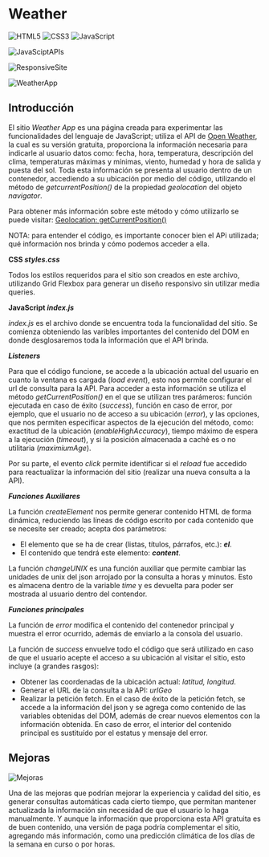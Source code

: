# Weather
![HTML5](https://img.shields.io/badge/HTML%20-orange?style=plastic&logo=HTML5&logoColor=white)
![CSS3](https://img.shields.io/badge/CSS%20-blue?style=plastic&logo=CSS3)
![JavaScript](https://img.shields.io/badge/JavaScript%20-yellow?style=plastic&logo=JavaScript&logoColor=white)


![JavaSciptAPIs](https://img.shields.io/badge/APIs%20-red?style=for-the-badge&logo=JavaScript&logoColor=black&label=Vanilla%20JavaScript&labelColor=%23FFE800&color=%23FF8B00)

![ResponsiveSite](https://img.shields.io/badge/Responsive%20Site%20-%234559EA?style=for-the-badge&logoColor=black&label=100%25&labelColor=%23CA95EC)

![WeatherApp](https://github.com/HeyItsMe72/WEATHER-APP/assets/124311622/f7c7118b-09e2-4ee2-b15e-65754f3db777)

## Introducción 
El sitio *Weather App* es una página creada para experimentar las funcionalidades del lenguaje de JavaScript; utiliza el API de [Open Weather](https://openweathermap.org/), la cual es su versión gratuita, proporciona la información necesaria para indicarle al usuario datos como: fecha, hora, temperatura, descripción del clima, temperaturas máximas y mínimas, viento, humedad y hora de salida y puesta del sol. Toda esta información se presenta al usuario dentro de un contenedor, accediendo a su ubicación por medio del código, utilizando el método de *getcurrentPosition()* de la propiedad *geolocation* del objeto *navigator*.

Para obtener más información sobre este método y cómo utilizarlo se puede visitar: [Geolocation: getCurrentPosition()](https://developer.mozilla.org/en-US/docs/Web/API/Geolocation/getCurrentPosition)

NOTA: para entender el código, es importante conocer bien el APi utilizada; qué información nos brinda y cómo podemos acceder a ella. 

**CSS *styles.css***

Todos los estilos requeridos para el sitio son creados en este archivo, utilizando Grid Flexbox para generar un diseño responsivo sin utilizar media queries.

**JavaScript *index.js***

*index.js* es el archivo donde se encuentra toda la funcionalidad del sitio. Se comienza obteniendo las varibles importantes del contenido del DOM en donde desglosaremos toda la información que el API brinda.

***Listeners***

Para que el código funcione, se accede a la ubicación actual del usuario en cuanto la ventana es cargada (*load event*), esto nos permite configurar el url de consulta para la API. Para acceder a esta información se utiliza el método *getCurrentPosition()* en el que se utilizan tres parámeros: función ejecutada en caso de éxito (*success*), función en caso de error, por ejemplo, que el usuario no de acceso a su ubicación (*error*), y las opciones, que nos permiten especificar aspectos de la ejecución del método, como: exactitud de la ubicación (*enableHighAccuracy*), tiempo máximo de espera a la ejecución (*timeout*), y si la posición almacenada a caché es o no utilitaria (*maximiumAge*). 

Por su parte, el evento *click* permite identificar si el *reload* fue accedido para reactualizar la información del sitio (realizar una nueva consulta a la API).

***Funciones Auxiliares***

La función *createElement* nos permite generar contenido HTML de forma dinámica, reduciendo las líneas de código escrito por cada contenido que se necesite ser creado; acepta dos parámetros: 
* El elemento que se ha de crear (listas, títulos, párrafos, etc.): ***el***.
* El contenido que tendrá este elemento: ***content***.

La función *changeUNIX* es una función auxiliar que permite cambiar las unidades de unix del json arrojado por la consulta a horas y minutos. Esto es almacena dentro de la variable *time* y es devuelta para poder ser mostrada al usuario dentro del contendor. 

***Funciones principales***

La función de *error* modifica el contenido del contenedor principal y muestra el error ocurrido, además de enviarlo a la consola del usuario.

La función de *success* envuelve todo el código que será utilizado en caso de que el usuario acepte el acceso a su ubicación al visitar el sitio, esto incluye (a grandes rasgos): 
* Obtener las coordenadas de la ubicación actual: *latitud, longitud*.
* Generar el URL de la consulta a la API: *urlGeo*
* Realizar la petición fetch.
En el caso de éxito de la petición fetch, se accede a la información del json y se agrega como contenido de las variables obtenidas del DOM, además de crear nuevos elementos con la información obtenida. En caso de error, el interior del contenido principal es sustituído por el estatus y mensaje del error.

## Mejoras 
![Mejoras](https://img.shields.io/badge/Weather%20-%23FF0000?style=for-the-badge&logoColor=black&label=%C3%81reas%20de%20oportunidad&labelColor=%23FFBD00)

Una de las mejoras que podrían mejorar la experiencia y calidad del sitio, es generar consultas automáticas cada cierto tiempo, que permitan mantener actualizada la información sin necesidad de que el usuario lo haga manualmente. Y aunque la información que proporciona esta API gratuita es de buen contenido, una versión de paga podría complementar el sitio, agregando más información, como una predicción climática de los días de la semana en curso o por horas. 
